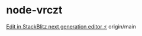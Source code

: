 
# node-vrczt

[Edit in StackBlitz next generation editor ⚡️](https://stackblitz.com/~/github.com/emailbounceorg/node-vrczth)
origin/main
